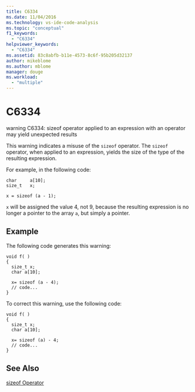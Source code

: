 ```yaml
---
title: C6334
ms.date: 11/04/2016
ms.technology: vs-ide-code-analysis
ms.topic: "conceptual"
f1_keywords:
  - "C6334"
helpviewer_keywords:
  - "C6334"
ms.assetid: 83c8abfb-b11e-4573-8c6f-95b205d32137
author: mikeblome
ms.author: mblome
manager: douge
ms.workload:
  - "multiple"
---
```

# C6334
warning C6334: sizeof operator applied to an expression with an operator may yield unexpected results

 This warning indicates a misuse of the `sizeof` operator. The `sizeof` operator, when applied to an expression, yields the size of the type of the resulting expression.

 For example, in the following code:

```
char     a[10];
size_t   x;

x = sizeof (a - 1);
```

 `x` will be assigned the value 4, not 9, because the resulting expression is no longer a pointer to the array `a`, but simply a pointer.

## Example
 The following code generates this warning:

```
void f( )
{
  size_t x;
  char a[10];

  x= sizeof (a - 4);
  // code...
}
```

 To correct this warning, use the following code:

```
void f( )
{
  size_t x;
  char a[10];

  x= sizeof (a) - 4;
  // code...
}
```

## See Also
 [sizeof Operator](/cpp/cpp/sizeof-operator)
